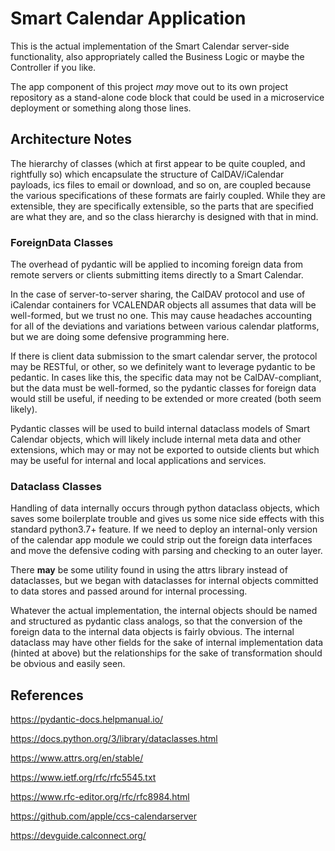 <!--
 Copyright (C) 2022 Code for Vegas Foundation
 
 This file is part of be-smart-calendar-server-py.
 
 be-smart-calendar-server-py is free software: you can redistribute it and/or modify
 it under the terms of the GNU General Public License as published by
 the Free Software Foundation, either version 3 of the License, or
 (at your option) any later version.
 
 be-smart-calendar-server-py is distributed in the hope that it will be useful,
 but WITHOUT ANY WARRANTY; without even the implied warranty of
 MERCHANTABILITY or FITNESS FOR A PARTICULAR PURPOSE.  See the
 GNU General Public License for more details.
 
 You should have received a copy of the GNU General Public License
 along with be-smart-calendar-server-py.  If not, see <http://www.gnu.org/licenses/>.
-->

# Smart Calendar Application

This is the actual implementation of the Smart Calendar server-side functionality, also appropriately called the Business Logic or maybe the Controller if you like.

The app component of this project *may* move out to its own project repository as a stand-alone code block that could be used in a microservice deployment or something along those lines.

## Architecture Notes

The hierarchy of classes (which at first appear to be quite coupled, and rightfully so) which encapsulate the structure of CalDAV/iCalendar payloads, ics files to email or download, and so on, are coupled because the various specifications of these formats are fairly coupled. While they are extensible, they are specifically extensible, so the parts that are specified are what they are, and so the class hierarchy is designed with that in mind.

<!-- TODO: Should the icalendar components be placed in a module/directory hierarchy ala components/properties/parameters ? -->

### ForeignData Classes

The overhead of pydantic will be applied to incoming foreign data from remote servers or clients submitting items directly to a Smart Calendar.

In the case of server-to-server sharing, the CalDAV protocol and use of iCalendar containers for VCALENDAR objects all assumes that data will be well-formed, but we trust no one. This may cause headaches accounting for all of the deviations and variations between various calendar platforms, but we are doing some defensive programming here.

If there is client data submission to the smart calendar server, the protocol may be RESTful, or other, so we definitely want to leverage pydantic to be pedantic. In cases like this, the specific data may not be CalDAV-compliant, but the data must be well-formed, so the pydantic classes for foreign data would still be useful, if needing to be extended or more created (both seem likely).

Pydantic classes will be used to build internal dataclass models of Smart Calendar objects, which will likely include internal meta data and other extensions, which may or may not be exported to outside clients but which may be useful for internal and local applications and services.

### Dataclass Classes

Handling of data internally occurs through python dataclass objects, which saves some boilerplate trouble and gives us some nice side effects with this standard python3.7+ feature. If we need to deploy an internal-only version of the calendar app module we could strip out the foreign data interfaces and move the defensive coding with parsing and checking to an outer layer.

There **may** be some utility found in using the attrs library instead of dataclasses, but we began with dataclasses for internal objects committed to data stores and passed around for internal processing.

Whatever the actual implementation, the internal objects should be named and structured as pydantic class analogs, so that the conversion of the foreign data to the internal data objects is fairly obvious. The internal dataclass may have other fields for the sake of internal implementation data (hinted at above) but the relationships for the sake of transformation should be obvious and easily seen.

## References

<!-- TODO: Collect references in one doc and link them where appropriate closer to the relevant info per doc? -->

<https://pydantic-docs.helpmanual.io/>

<https://docs.python.org/3/library/dataclasses.html>

<https://www.attrs.org/en/stable/>

<https://www.ietf.org/rfc/rfc5545.txt>

<https://www.rfc-editor.org/rfc/rfc8984.html>

<https://github.com/apple/ccs-calendarserver>

<https://devguide.calconnect.org/>
